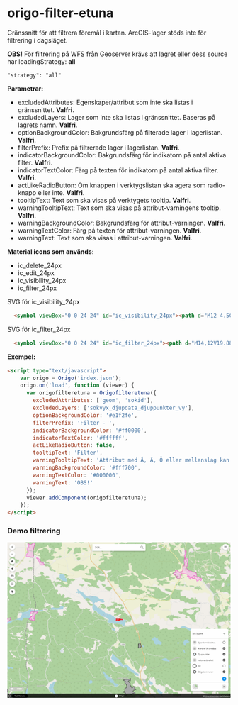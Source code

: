 # origo-filter-etuna

Gränssnitt för att filtrera föremål i kartan.
ArcGIS-lager stöds inte för filtrering i dagsläget.

**OBS!**
För filtrering på WFS från Geoserver krävs att lagret eller dess source har loadingStrategy: **all**
```JS
"strategy": "all"
```

**Parametrar:**
- excludedAttributes: Egenskaper/attribut som inte ska listas i gränssnittet. **Valfri**.
- excludedLayers: Lager som inte ska listas i gränssnittet. Baseras på lagrets namn. **Valfri**.
- optionBackgroundColor: Bakgrundsfärg på filterade lager i lagerlistan. **Valfri**.
- filterPrefix: Prefix på filtrerade lager i lagerlistan. **Valfri**.
- indicatorBackgroundColor: Bakgrundsfärg för indikatorn på antal aktiva filter. **Valfri**.
- indicatorTextColor: Färg på texten för indikatorn på antal aktiva filter. **Valfri**.
- actLikeRadioButton: Om knappen i verktygslistan ska agera som radio-knapp eller inte. **Valfri**.
- tooltipText: Text som ska visas på verktygets tooltip. **Valfri**.
- warningTooltipText: Text som ska visas på attribut-varningens tooltip. **Valfri**.
- warningBackgroundColor: Bakgrundsfärg för attribut-varningen. **Valfri**.
- warningTextColor: Färg på texten för attribut-varningen. **Valfri**.
- warningText: Text som ska visas i attribut-varningen. **Valfri**.

**Material icons som används:**
- ic_delete_24px
- ic_edit_24px
- ic_visibility_24px
- ic_filter_24px

SVG för ic_visibility_24px
```HTML
  <symbol viewBox="0 0 24 24" id="ic_visibility_24px"><path d="M12 4.5C7 4.5 2.73 7.61 1 12c1.73 4.39 6 7.5 11 7.5s9.27-3.11 11-7.5c-1.73-4.39-6-7.5-11-7.5zM12 17c-2.76 0-5-2.24-5-5s2.24-5 5-5 5 2.24 5 5-2.24 5-5 5zm0-8c-1.66 0-3 1.34-3 3s1.34 3 3 3 3-1.34 3-3-1.34-3-3-3z"/></symbol>
```

SVG för ic_filter_24px
```HTML
  <symbol viewBox="0 0 24 24" id="ic_filter_24px"><path d="M14,12V19.88C14.04,20.18 13.94,20.5 13.71,20.71C13.32,21.1 12.69,21.1 12.3,20.71L10.29,18.7C10.06,18.47 9.96,18.16 10,17.87V12H9.97L4.21,4.62C3.87,4.19 3.95,3.56 4.38,3.22C4.57,3.08 4.78,3 5,3V3H19V3C19.22,3 19.43,3.08 19.62,3.22C20.05,3.56 20.13,4.19 19.79,4.62L14.03,12H14Z" /></symbol>
```

**Exempel:**
```HTML
<script type="text/javascript">
    var origo = Origo('index.json');
    origo.on('load', function (viewer) {
      var origofilteretuna = Origofilteretuna({
        excludedAttributes: ['geom', 'sokid'],
        excludedLayers: ['sokvyx_djupdata_djuppunkter_vy'],
        optionBackgroundColor: '#e1f2fe',
        filterPrefix: 'Filter - ',
        indicatorBackgroundColor: '#ff0000',
        indicatorTextColor: '#ffffff',
        actLikeRadioButton: false,
        tooltipText: 'Filter',
        warningTooltipText: 'Attribut med Å, Ä, Ö eller mellanslag kan inte användas för filtrering',
        warningBackgroundColor: '#fff700',
        warningTextColor: '#000000',
        warningText: 'OBS!'
      });
      viewer.addComponent(origofilteretuna);
    });
</script>
```

### Demo filtrering
![](demofilter.gif)
